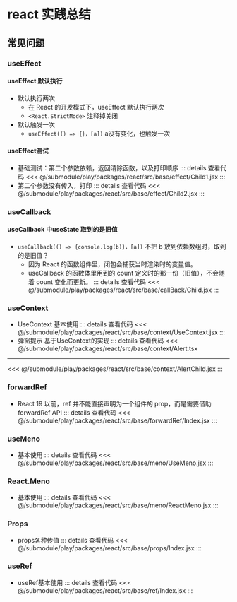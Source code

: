 # react 实践总结
## 常见问题
### useEffect
#### useEffect 默认执行
- 默认执行两次
  - 在 React 的开发模式下，useEffect 默认执行两次
  - `<React.StrictMode>` 注释掉关闭
- 默认触发一次
  - `useEffect(() => {}，[a])` a没有变化，也触发一次
#### useEffect测试
- 基础测试：第二个参数依赖，返回清除函数，以及打印顺序
::: details 查看代码
<<< @/submodule/play/packages/react/src/base/effect/Child1.jsx
:::
- 第二个参数没有传入，打印
::: details 查看代码
<<< @/submodule/play/packages/react/src/base/effect/Child2.jsx
:::
### useCallback
#### useCallback 中useState 取到的是旧值
- `useCallback(() => {console.log(b)}，[a])` 不把 b 放到依赖数组时，取到的是旧值？
  - 因为 React 的函数组件里，闭包会捕获当时渲染时的变量值。
  - useCallback 的函数体里用到的 count 定义时的那一份（旧值），不会随着 count 变化而更新。
::: details 查看代码
<<< @/submodule/play/packages/react/src/base/callBack/Child.jsx
:::
### useContext
- UseContext 基本使用
::: details 查看代码
<<< @/submodule/play/packages/react/src/base/context/UseContext.jsx
:::
- 弹窗提示 基于UseContext的实现
::: details 查看代码
<<< @/submodule/play/packages/react/src/base/context/Alert.tsx
-----------
<<< @/submodule/play/packages/react/src/base/context/AlertChild.jsx
:::
### forwardRef
- React 19 以前，ref 并不能直接声明为一个组件的 prop，而是需要借助 forwardRef API
::: details 查看代码
<<< @/submodule/play/packages/react/src/base/forwardRef/Index.jsx
:::
### useMeno
- 基本使用
::: details 查看代码
<<< @/submodule/play/packages/react/src/base/meno/UseMeno.jsx
:::
### React.Meno
- 基本使用
::: details 查看代码
<<< @/submodule/play/packages/react/src/base/meno/ReactMeno.jsx
:::
### Props
- props各种传值
::: details 查看代码
<<< @/submodule/play/packages/react/src/base/props/Index.jsx
:::
### useRef
- useRef基本使用
::: details 查看代码
<<< @/submodule/play/packages/react/src/base/ref/Index.jsx
:::
<!-- https://chatgpt.com/c/68c669b1-85ec-8332-ba84-edc58d2e98b3
https://developer.mozilla.org/zh-CN/docs/Web/API/Element/scrollIntoView#block
https://devv.ai/zh/search/ey110ryh7uo0
https://github.com/mebtte/react-lrc?tab=readme-ov-file
https://github.com/frank-deng/js-lyrics
https://chatgpt.com/c/68c38e79-9bd0-832e-ae24-0a843b16ab91 -->
